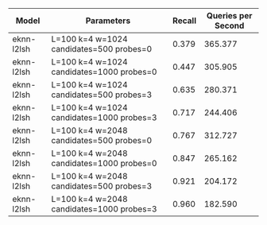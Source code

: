 |Model|Parameters|Recall|Queries per Second|
|---|---|---|---|
|eknn-l2lsh|L=100 k=4 w=1024 candidates=500 probes=0|0.379|365.377|
|eknn-l2lsh|L=100 k=4 w=1024 candidates=1000 probes=0|0.447|305.905|
|eknn-l2lsh|L=100 k=4 w=1024 candidates=500 probes=3|0.635|280.371|
|eknn-l2lsh|L=100 k=4 w=1024 candidates=1000 probes=3|0.717|244.406|
|eknn-l2lsh|L=100 k=4 w=2048 candidates=500 probes=0|0.767|312.727|
|eknn-l2lsh|L=100 k=4 w=2048 candidates=1000 probes=0|0.847|265.162|
|eknn-l2lsh|L=100 k=4 w=2048 candidates=500 probes=3|0.921|204.172|
|eknn-l2lsh|L=100 k=4 w=2048 candidates=1000 probes=3|0.960|182.590|
